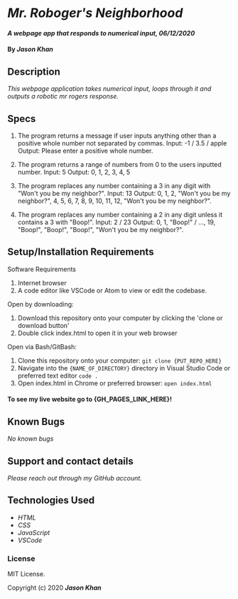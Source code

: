 # _Mr. Roboger's Neighborhood_

#### _A webpage app that responds to numerical input, 06/12/2020_

#### By _**Jason Khan**_

## Description

_This webpage application takes numerical input, loops through it and outputs a robotic mr rogers response._

## Specs

1.  The program returns a message if user inputs anything other than a positive whole number not separated by commas.
    Input: -1 / 3.5 / apple
    Output: Please enter a positive whole number.

2.  The program returns a range of numbers from 0 to the users inputted number.
    Input: 5
    Output: 0, 1, 2, 3, 4, 5

3.  The program replaces any number containing a 3 in any digit with "Won't you be my neighbor?".
    Input: 13
    Output: 0, 1, 2, "Won't you be my neighbor?", 4, 5, 6, 7, 8, 9, 10, 11, 12, "Won't you be my neighbor?".

4.  The program replaces any number containing a 2 in any digit unless it contains a 3 with "Boop!".
    Input: 2 / 23
    Output: 0, 1, "Boop!" / ..., 19, "Boop!", "Boop!", "Boop!", "Won't you be my neighbor?".



## Setup/Installation Requirements

Software Requirements
1. Internet browser
2. A code editor like VSCode or Atom to view or edit the codebase.

Open by downloading:
1. Download this repository onto your computer by clicking the 'clone or download button'
2. Double click index.html to open it in your web browser

Open via Bash/GitBash:
1. Clone this repository onto your computer:
`git clone {PUT_REPO_HERE}`
2. Navigate into the `{NAME_OF_DIRECTORY}` directory in Visual Studio Code or preferred text editor
`code .`
3. Open index.html in Chrome or preferred browser:
`open index.html`

#### To see my live website go to {GH_PAGES_LINK_HERE}!

## Known Bugs

_No known bugs_

## Support and contact details

_Please reach out through my GitHub account._

## Technologies Used

* _HTML_
* _CSS_
* _JavaScript_
* _VSCode_

### License

MIT License.

Copyright (c) 2020 **_Jason Khan_**
